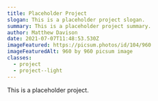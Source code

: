 ```yaml
---
title: Placeholder Project
slogan: This is a placeholder project slogan.
summary: This is a placeholder project summary.
author: Matthew Davison
date: 2021-07-07T11:48:53.530Z
imageFeatured: https://picsum.photos/id/104/960
imageFeaturedAlt: 960 by 960 picsum image
classes:
  - project
  - project--light
---
```

This is a placeholder project.
